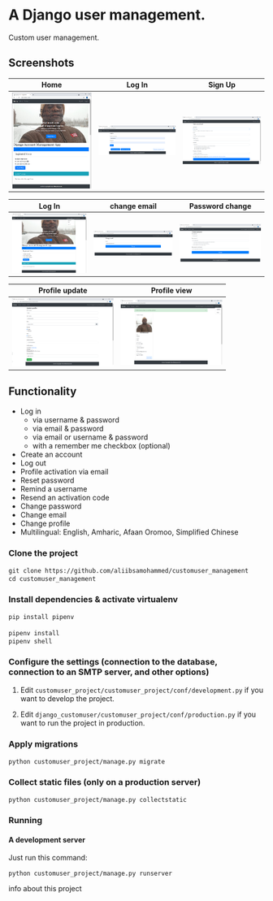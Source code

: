 # A Django user management.

Custom user management.

## Screenshots

|     Home    |       Log In      |       Sign Up          |
| ------------|-------------------|------------------------|
| <img src="pictures/index.png" width="200"> | <img src="pictures/login.png" width="200"> | <img src="pictures/signup.png"  width="200"> |


|      Log In  |    change email   |     Password change     |
| -------------|-------------------|-------------------------|
| <img src="pictures/loggedin.png" width="200"> | <img src="pictures/change_email.png" width="200"> | <img src="pictures/change_password.png" width="200"> |


|            Profile update        |       Profile view     |
| ---------------------------------|------------------------|
| <img src="pictures/profile1.png" width="200"> | <img src="pictures/profile2.png" width="200"> |

## Functionality

- Log in
    - via username & password
    - via email & password
    - via email or username & password
    - with a remember me checkbox (optional)
- Create an account
- Log out
- Profile activation via email
- Reset password
- Remind a username
- Resend an activation code
- Change password
- Change email
- Change profile
- Multilingual: English, Amharic, Afaan Oromoo, Simplified Chinese

### Clone the project

```
git clone https://github.com/aliibsamohammed/customuser_management
cd customuser_management
```

### Install dependencies & activate virtualenv

```
pip install pipenv

pipenv install
pipenv shell
```

### Configure the settings (connection to the database, connection to an SMTP server, and other options)

1. Edit `customuser_project/customuser_project/conf/development.py` if you want to develop the project.

2. Edit `django_customuser/customuser_project/conf/production.py` if you want to run the project in production.

### Apply migrations

```
python customuser_project/manage.py migrate
```

### Collect static files (only on a production server)

```
python customuser_project/manage.py collectstatic
```

### Running

#### A development server

Just run this command:

```
python customuser_project/manage.py runserver
```
i n f o   a b o u t   t h i s   p r o j e c t 
 
 